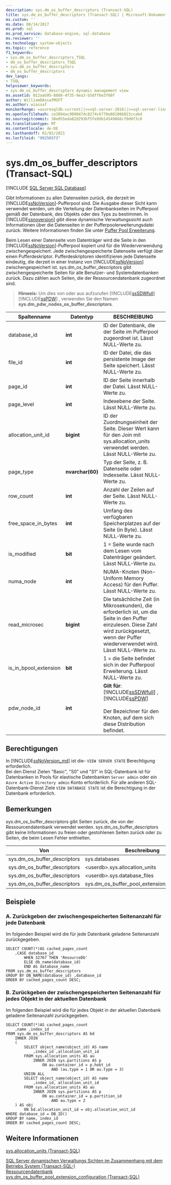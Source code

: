 ```yaml
---
description: sys.dm_os_buffer_descriptors (Transact-SQL)
title: sys.dm_os_buffer_descriptors (Transact-SQL) | Microsoft-Dokumentation
ms.custom: ''
ms.date: 08/14/2017
ms.prod: sql
ms.prod_service: database-engine, sql-database
ms.reviewer: ''
ms.technology: system-objects
ms.topic: reference
f1_keywords:
- sys.dm_os_buffer_descriptors_TSQL
- dm_os_buffer_descriptors_TSQL
- sys.dm_os_buffer_descriptors
- dm_os_buffer_descriptors
dev_langs:
- TSQL
helpviewer_keywords:
- sys.dm_os_buffer_descriptors dynamic management view
ms.assetid: 012aab95-8888-4f35-9ea3-b5dff6e3f60f
author: WilliamDAssafMSFT
ms.author: wiassaf
monikerRange: =azuresqldb-current||>=sql-server-2016||>=sql-server-linux-2017||=azuresqldb-mi-current
ms.openlocfilehash: ce3894ac989047dc8274c6770e881066023ccabd
ms.sourcegitcommit: 38e055eda82d293bf5fe9db14549666cf0d0f3c0
ms.translationtype: MT
ms.contentlocale: de-DE
ms.lasthandoff: 02/02/2021
ms.locfileid: "99250373"
---
```

# <a name="sysdm_os_buffer_descriptors-transact-sql"></a>sys.dm_os_buffer_descriptors (Transact-SQL)
[!INCLUDE [SQL Server SQL Database](../../includes/applies-to-version/sql-asdb.md)]

  Gibt Informationen zu allen Datenseiten zurück, die derzeit im [!INCLUDE[ssNoVersion](../../includes/ssnoversion-md.md)]-Pufferpool sind. Die Ausgabe dieser Sicht kann verwendet werden, um die Verteilung der Datenbankseiten im Pufferpool gemäß der Datenbank, des Objekts oder des Typs zu bestimmen. In [!INCLUDE[ssnoversion](../../includes/ssnoversion-md.md)] gibt diese dynamische Verwaltungssicht auch Informationen über die Datenseiten in der Pufferpoolerweiterungsdatei zurück. Weitere Informationen finden Sie unter [Puffer Pool Erweiterung](../../database-engine/configure-windows/buffer-pool-extension.md).  
  
 Beim Lesen einer Datenseite vom Datenträger wird die Seite in den [!INCLUDE[ssNoVersion](../../includes/ssnoversion-md.md)]-Pufferpool kopiert und für die Wiederverwendung zwischengespeichert. Jede zwischengespeicherte Datenseite verfügt über einen Pufferdeskriptor. Pufferdeskriptoren identifizieren jede Datenseite eindeutig, die derzeit in einer Instanz von [!INCLUDE[ssNoVersion](../../includes/ssnoversion-md.md)] zwischengespeichert ist. sys.dm_os_buffer_descriptors gibt zwischengespeicherte Seiten für alle Benutzer- und Systemdatenbanken zurück. Dazu zählen auch Seiten, die der Ressourcendatenbank zugeordnet sind.  
  
> **Hinweis:** Um dies von oder aus aufzurufen [!INCLUDE[ssSDWfull](../../includes/sssdwfull-md.md)] [!INCLUDE[ssPDW](../../includes/sspdw-md.md)] , verwenden Sie den Namen **sys.dm_pdw_nodes_os_buffer_descriptors**.  

|Spaltenname|Datentyp|BESCHREIBUNG|  
|-----------------|---------------|-----------------|  
|database_id|**int**|ID der Datenbank, die der Seite im Pufferpool zugeordnet ist. Lässt NULL-Werte zu.|  
|file_id|**int**|ID der Datei, die das persistente Image der Seite speichert. Lässt NULL-Werte zu.|  
|page_id|**int**|ID der Seite innerhalb der Datei. Lässt NULL-Werte zu.|  
|page_level|**int**|Indexebene der Seite. Lässt NULL-Werte zu.|  
|allocation_unit_id|**bigint**|ID der Zuordnungseinheit der Seite. Dieser Wert kann für den Join mit sys.allocation_units verwendet werden. Lässt NULL-Werte zu.|  
|page_type|**nvarchar(60)**|Typ der Seite, z. B. Datenseite oder Indexseite. Lässt NULL-Werte zu.|  
|row_count|**int**|Anzahl der Zeilen auf der Seite. Lässt NULL-Werte zu.|  
|free_space_in_bytes|**int**|Umfang des verfügbaren Speicherplatzes auf der Seite (in Byte). Lässt NULL-Werte zu.|  
|is_modified|**bit**|1 = Seite wurde nach dem Lesen vom Datenträger geändert. Lässt NULL-Werte zu.|  
|numa_node|**int**|NUMA-Knoten (Non-Uniform Memory Access) für den Puffer. Lässt NULL-Werte zu.|  
|read_microsec|**bigint**|Die tatsächliche Zeit (in Mikrosekunden), die erforderlich ist, um die Seite in den Puffer einzulesen. Diese Zahl wird zurückgesetzt, wenn der Puffer wiederverwendet wird. Lässt NULL-Werte zu.|  
|is_in_bpool_extension|**bit**|1 = die Seite befindet sich in der Pufferpool Erweiterung. Lässt NULL-Werte zu.|  
|pdw_node_id|**int**|**Gilt für**: [!INCLUDE[ssSDWfull](../../includes/sssdwfull-md.md)] , [!INCLUDE[ssPDW](../../includes/sspdw-md.md)]<br /><br /> Der Bezeichner für den Knoten, auf dem sich diese Distribution befindet.|  
  
## <a name="permissions"></a>Berechtigungen  

In [!INCLUDE[ssNoVersion_md](../../includes/ssnoversion-md.md)] ist die- `VIEW SERVER STATE` Berechtigung erforderlich.   
Bei den Dienst Zielen "Basic", "S0" und "S1" in SQL-Datenbank ist für Datenbanken in Pools für elastische Datenbanken `Server admin` oder ein `Azure Active Directory admin` Konto erforderlich. Für alle anderen SQL-Datenbank-Dienst Ziele `VIEW DATABASE STATE` ist die Berechtigung in der Datenbank erforderlich.   
   
## <a name="remarks"></a>Bemerkungen  
 sys.dm_os_buffer_descriptors gibt Seiten zurück, die von der Ressourcendatenbank verwendet werden. sys.dm_os_buffer_descriptors gibt keine Informationen zu freien oder gestohlenen Seiten zurück oder zu Seiten, die beim Lesen Fehler enthielten.  
  
|Von|Beschreibung|Ein|Beziehung|  
|----------|--------|--------|------------------|  
|sys.dm_os_buffer_descriptors|sys.databases|database_id|n:1|  
|sys.dm_os_buffer_descriptors|\<userdb>.sys.allocation_units|allocation_unit_id|n:1|  
|sys.dm_os_buffer_descriptors|\<userdb>.sys.database_files|file_id|n:1|  
|sys.dm_os_buffer_descriptors|sys.dm_os_buffer_pool_extension_configuration|file_id|n:1|  
  
## <a name="examples"></a>Beispiele  
  
### <a name="a-returning-cached-page-count-for-each-database"></a>A. Zurückgeben der zwischengespeicherten Seitenanzahl für jede Datenbank  
 Im folgenden Beispiel wird die für jede Datenbank geladene Seitenanzahl zurückgegeben.  
  
```  
SELECT COUNT(*)AS cached_pages_count  
    ,CASE database_id   
        WHEN 32767 THEN 'ResourceDb'   
        ELSE db_name(database_id)   
        END AS database_name  
FROM sys.dm_os_buffer_descriptors  
GROUP BY DB_NAME(database_id) ,database_id  
ORDER BY cached_pages_count DESC;  
```  
  
### <a name="b-returning-cached-page-count-for-each-object-in-the-current-database"></a>B. Zurückgeben der zwischengespeicherten Seitenanzahl für jedes Objekt in der aktuellen Datenbank  
 Im folgenden Beispiel wird die für jedes Objekt in der aktuellen Datenbank geladene Seitenanzahl zurückgegeben.  
  
```  
SELECT COUNT(*)AS cached_pages_count   
    ,name ,index_id   
FROM sys.dm_os_buffer_descriptors AS bd   
    INNER JOIN   
    (  
        SELECT object_name(object_id) AS name   
            ,index_id ,allocation_unit_id  
        FROM sys.allocation_units AS au  
            INNER JOIN sys.partitions AS p   
                ON au.container_id = p.hobt_id   
                    AND (au.type = 1 OR au.type = 3)  
        UNION ALL  
        SELECT object_name(object_id) AS name     
            ,index_id, allocation_unit_id  
        FROM sys.allocation_units AS au  
            INNER JOIN sys.partitions AS p   
                ON au.container_id = p.partition_id   
                    AND au.type = 2  
    ) AS obj   
        ON bd.allocation_unit_id = obj.allocation_unit_id  
WHERE database_id = DB_ID()  
GROUP BY name, index_id   
ORDER BY cached_pages_count DESC;  
```  
  
## <a name="see-also"></a>Weitere Informationen  
 [sys.allocation_units &#40;Transact-SQL&#41;](../../relational-databases/system-catalog-views/sys-allocation-units-transact-sql.md)   
 
 [SQL Server dynamischen Verwaltungs Sichten im Zusammenhang mit dem Betriebs System &#40;Transact-SQL-&#41;](../../relational-databases/system-dynamic-management-views/sql-server-operating-system-related-dynamic-management-views-transact-sql.md)   
 [Ressourcendatenbank](../../relational-databases/databases/resource-database.md)   
 [sys.dm_os_buffer_pool_extension_configuration &#40;Transact-SQL&#41;](../../relational-databases/system-dynamic-management-views/sys-dm-os-buffer-pool-extension-configuration-transact-sql.md)  
  
  


